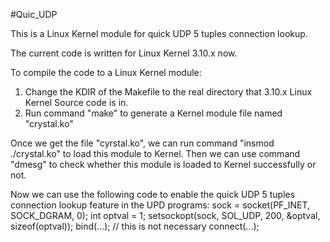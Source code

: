 #Quic_UDP

This is a Linux Kernel module for quick UDP 5 tuples connection lookup.

The current code is written for Linux Kernel 3.10.x now.

To compile the code to a Linux Kernel module:
1. Change the KDIR of the Makefile to the real directory that 3.10.x Linux Kernel Source code is in.
2. Run command "make" to generate a Kernel module file named "crystal.ko"

Once we get the file "cyrstal.ko", we can run command "insmod ./crystal.ko" to load this module to Kernel. Then we can use command "dmesg" to check whether this module is loaded to Kernel successfully or not. 

Now we can use the following code to enable the quick UDP 5 tuples connection lookup feature in the UPD programs:
sock = socket(PF_INET, SOCK_DGRAM, 0);
int optval = 1;
setsockopt(sock, SOL_UDP, 200, &optval, sizeof(optval));
bind(...); // this is not necessary
connect(...);
